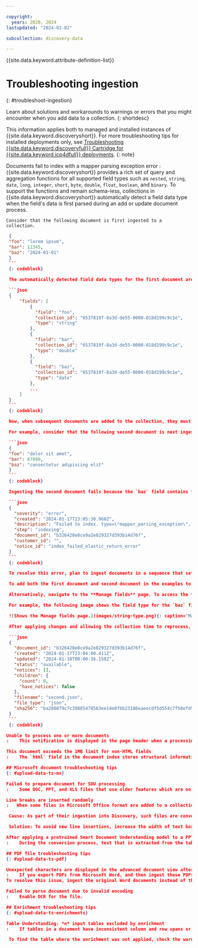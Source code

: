 ```yaml
---

copyright:
  years: 2020, 2024
lastupdated: "2024-02-02"

subcollection: discovery-data

---
```


{{site.data.keyword.attribute-definition-list}}

# Troubleshooting ingestion
{: #troubleshoot-ingestion}

Learn about solutions and workarounds to warnings or errors that you might encounter when you add data to a collection.
{: shortdesc}

This information applies both to managed and installed instances of {{site.data.keyword.discoveryshort}}. For more troubleshooting tips for installed deployments only, see [Troubleshooting {{site.data.keyword.discoveryfull}} Cartridge for {{site.data.keyword.icp4dfull}} deployments](/docs/discovery-data?topic=discovery-data-troubleshoot).
{: note}

Documents fail to index with a mapper parsing exception error
:    {{site.data.keyword.discoveryshort}} provides a rich set of query and aggregation functions for all supported field types such as `nested`, `string`, `date`, `long`, `integer`, `short`, `byte`, `double`, `float`, `boolean`, and `binary`. To support the functions and remain schema-less, collections in {{site.data.keyword.discoveryshort}} automatically detect a field data type when the field's data is first parsed during an add or update document process.

    Consider that the following document is first ingested to a collection.
    
   ```json
    {
    "foo": "lorem ipsum",
    "bar": 12345,
    "baz": "2024-01-01"
    }
    ```
    {: codeblock}

    The automatically detected field data types for the first document are shown in the following response of the `List fields` method. For more information, see [List fields](https://{DomainName}/apidocs/discovery-data#listfields){: external} in the API reference. 

    ```json
    {
        "fields": [
            {
              "field": "foo",
              "collection_id": "6537819f-8a3d-de55-0000-018d199c9c1e",
              "type": "string"
            },
            {
              "field": "bar",
              "collection_id": "6537819f-8a3d-de55-0000-018d199c9c1e",
              "type": "double"
            },
            {
              "field": "baz",
              "collection_id": "6537819f-8a3d-de55-0000-018d199c9c1e",
              "type": "date"
            },
            ...
        ]
    }
    ```
    {: codeblock}

    Now, when subsequent documents are added to the collection, they must have field data that is supported by each automatically detected field type from the first document, or must not have that field at all. If a subsequent document contains field data that is not supported by the respective field type, then {{site.data.keyword.discoveryshort}} fails to index the entire document and a `mapper_parsing_exception` error occurs.

    For example, consider that the following second document is next ingested to the same collection:

    ```json
    {
    "foo": "dolor sit amet",
    "bar": 67890,
    "baz": "consectetur adipiscing elit"
    }
    ```
    {: codeblock}

    Ingesting the second document fails because the `baz` field contains field data (`consectetur adipiscing elit`) that cannot be parsed as `date`, which is the automatically detected field type for the `baz` field from the first document ingestion process. The unsupported field data for the `baz` field results in the following `mapper parsing exception` error.

    ```json
    {
      "severity": "error",
      "created": "2024-01-17T23:05:30.968Z",
      "description": "Failed to index. type=\"mapper_parsing_exception\", reason=\"failed to parse field [baz] of type [date] in document with id 'b326428e0ce9a2e829327d393b14d76f'. \"",
      "step": "indexing",
      "document_id": "b326428e0ce9a2e829327d393b14d76f",
      "customer_id": "",
      "notice_id": "index_failed_elastic_return_error"
    }
    ```
    {: codeblock}

    To resolve this error, plan to ingest documents in a sequence that sets the automatically detected field types to more permissive field types such as `string`.

    To add both the first document and second document in the examples to the same collection, you must set the `baz` field data type to the more permissive `string` field type. To do so, you can reverse the order in which the documents are ingested to the collection. So, when the collection first parses the `baz` field, the field type is automatically detected as `string`. In general, the `string` field type accepts any data format.

    Alternatively, navigate to the **Manage fields** page. To access the **Manage fields** page, click the **Manage collections** icon in the navigation panel, open the collection, and then click the **Manage fields** tab. You can change the field type of top-level fields to more permissive types such as `string` in the **Manage fields** page and then reprocess the collection. If the field type is already selected as `string`, choose a different field type and select `string` again, then click **Apply changes and reprocess**.

    For example, the following image shows the field type for the `baz` field.

    ![Shows the Manage fields page.](images/string-type.png){: caption="Manage fields page" caption-side="bottom"}

    After applying changes and allowing the collection time to reprocess, you can ingest the second document in the example successfully to the same collection. For example, the following response from the `Get document details` method shows that the second document is ingested successfully. For more information, see [Get document details](https://{DomainName}/apidocs/discovery-data#getdocument){: external} in the API reference. 

    ```json
    {
      "document_id": "b326428e0ce9a2e829327d393b14d76f",
      "created": "2024-01-17T23:04:00.411Z",
      "updated": "2024-01-18T00:00:36.158Z",
      "status": "available",
      "notices": [],
      "children": {
        "count": 0,
        "have_notices": false
      },
      "filename": "second.json",
      "file_type": "json",
      "sha256": "ba280879c7c30885478563ee14e0fbb23186eaeecdf5d554c7f50efd9bab4a35"
    }
    ```
    {: codeblock}

Unable to process one or more documents
:    This notification is displayed in the page header when a processing delay of any kind occurs in any project across the entire service instance. If the message is displayed while you are adding data to a collection, you can ignore it. If any problems occur that are related to the creation of your collection, a message is displayed in the *Activity* page for the collection. Check there for any pertinent messages.

This document exceeds the 1MB limit for non-HTML fields
:    The `html` field in the document index stores structural information about the document. If you add a single document with complex tables, images, or other objects that need to be represented in HTML, you might hit the size limit for this field. To work around this issue, consider breaking the source file up into 2 or more smaller files, and then add the files to the same collection separately so that you can apply enrichments and search them together.

## Microsoft document troubleshooting tips
{: #upload-data-ts-ms}

Failed to prepare document for SDU processing
:    Some DOC, PPT, and XLS files that use older features which are no longer supported by Microsoft Office can cause ingestion issues. If you encounter this issue, open the file in a more recent version of Microsoft Office and convert the file to the DOCX, PPTX, or XLSX format respectively, and then upload the DOCX, PPTX, or XLSX file.

Line breaks are inserted randomly
:   When some files in Microsoft Office format are added to a collection, line breaks are inserted seemingly at random to the text that is stored in the `html` field in the collection's index. The unexpected line breaks can impact the efficiency of enrichments, such as custom rule recognition.

    Cause: As part of their ingestion into Discovery, such files are converted from Office format to PDF format. When the conversion happens, textual content is sometimes lost due to the nature of a PDF file. While the new lines appear to be added at random, they typically get inserted in areas where text wraps in the original document, such as in narrow text boxes or to accommodate other inline elements, such as images or diagrams.

    Solution: To avoid new line insertions, increase the width of text boxes in the original document. If the original document has a section where text wraps to accommodate an inline element, such as an image, move the image so that it is situated in its own section and the nearby text doesn't need to wrap around it. To test whether your fixes address the issue, you can convert the original file to a PDF file to check for unexpected carriage returns in the text.

After applying a pretrained Smart Document Understanding model to a PPT file, table boundaries are not recognized properly
:    During the conversion process, text that is extracted from the table is confused with text that is outside the table in some PPT pages. This issue is more likely to occur in tables with a lot of text and that have footnotes displayed just outside the table border. If you encounter this issue, export the PPT file as a PDF file, and then upload the PDF file instead. Apply a user-trained Smart Document Understanding (SDU) model to the document, and then use the SDU tool to identify the tables in the document. The resulting model handles table boundaries properly and can extract text from the tables cleanly.

## PDF file troubleshooting tips
{: #upload-data-ts-pdf}

Unexpected characters are displayed in the advanced document view after ingesting PDFs exported from Word
:    If you export PDFs from Microsoft Word, and then ingest these PDFs, certain characters such as `tt` and `ti` in the PDFs are replaced with unexpected characters when you view using the **Text** option in the advanced document view.
To resolve this issue, ingest the original Word documents instead of the exported PDFs.

Failed to parse document due to invalid encoding
:    Enable OCR for the file.

## Enrichment troubleshooting tips
{: #upload-data-ts-enrichments}

Table Understanding: *n* input tables excluded by enrichment
:    If tables in a document have inconsistent column and row spans or are too large for the system to process completely, the table understanding enrichment is not applied to them. Information from such tables cannot be returned in search results. If you want the table understanding enrichment to be applied to a table that was skipped, consider editing the table. Change a table with inconsistent column and row spans to have a simpler table format. Split a large table into many smaller tables.

    To find the table where the enrichment was not applied, check the warning message. It lists the character offsets where the table begins and ends in the HTML representation of the document. To see the full warning message and get the document ID, click **View all**, and then make a note of the document ID. From the *Improve and customize* page, submit an empty search query to return all of the indexed documents. Look for the document ID. (You can change the search result settings to show the document ID as the result title.) Click the **View passage in document** link for your document, and then click **Open advanced view**. Choose to view the document as JSON and then look for the `html` field. Copy and paste the HTML representation of the document into a text editor. Look for the character offsets that were listed in the original warning message to find the table.
